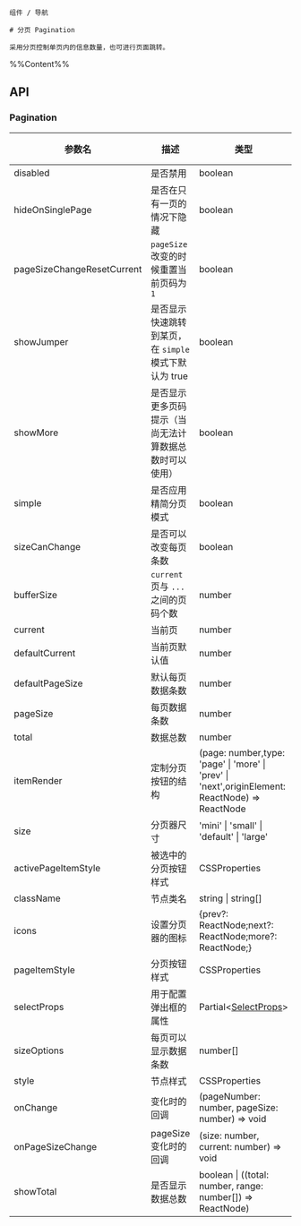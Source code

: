 `````
组件 / 导航

# 分页 Pagination

采用分页控制单页内的信息数量，也可进行页面跳转。
`````

%%Content%%

## API 

### Pagination

|参数名|描述|类型|默认值|版本|
|---|---|---|---|---|
|disabled|是否禁用|boolean |`-`|-|
|hideOnSinglePage|是否在只有一页的情况下隐藏|boolean |`-`|2.6.0|
|pageSizeChangeResetCurrent|`pageSize` 改变的时候重置当前页码为 `1`|boolean |`true`|-|
|showJumper|是否显示快速跳转到某页，在 `simple` 模式下默认为 true|boolean |`-`|-|
|showMore|是否显示更多页码提示（当尚无法计算数据总数时可以使用）|boolean |`-`|-|
|simple|是否应用精简分页模式|boolean |`-`|-|
|sizeCanChange|是否可以改变每页条数|boolean |`-`|-|
|bufferSize|`current` 页与 `...` 之间的页码个数|number |`2`|2.32.0|
|current|当前页|number |`-`|-|
|defaultCurrent|当前页默认值|number |`-`|-|
|defaultPageSize|默认每页数据条数|number |`-`|-|
|pageSize|每页数据条数|number |`-`|-|
|total|数据总数|number |`-`|-|
|itemRender|定制分页按钮的结构|(page: number,type: 'page' \| 'more' \| 'prev' \| 'next',originElement: ReactNode) => ReactNode |`-`|-|
|size|分页器尺寸|'mini' \| 'small' \| 'default' \| 'large' |`-`|-|
|activePageItemStyle|被选中的分页按钮样式|CSSProperties |`-`|-|
|className|节点类名|string \| string[] |`-`|-|
|icons|设置分页器的图标|{prev?: ReactNode;next?: ReactNode;more?: ReactNode;} |`-`|-|
|pageItemStyle|分页按钮样式|CSSProperties |`-`|-|
|selectProps|用于配置弹出框的属性|Partial&lt;[SelectProps](select#select)&gt; |`-`|-|
|sizeOptions|每页可以显示数据条数|number[] |`-`|-|
|style|节点样式|CSSProperties |`-`|-|
|onChange|变化时的回调|(pageNumber: number, pageSize: number) => void |`-`|-|
|onPageSizeChange|pageSize 变化时的回调|(size: number, current: number) => void |`-`|-|
|showTotal|是否显示数据总数|boolean \| ((total: number, range: number[]) => ReactNode) |`-`|-|
